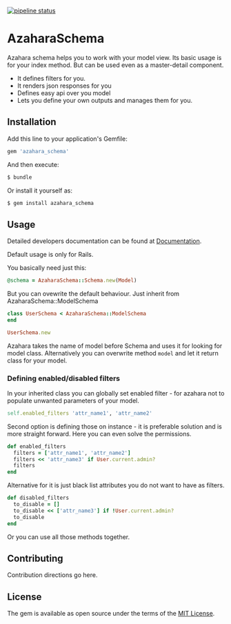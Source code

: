[![pipeline status](https://git.servis.justice.cz/libraries/azahara_schema/badges/master/pipeline.svg)](https://git.servis.justice.cz/libraries/azahara_schema/commits/master)

# AzaharaSchema

Azahara schema helps you to work with your model view.
Its basic usage is for your index method. But can be used even as a master-detail component.

* It defines filters for you.
* It renders json responses for you
* Defines easy api over you model
* Lets you define your own outputs and manages them for you.

## Installation
Add this line to your application's Gemfile:

```ruby
gem 'azahara_schema'
```

And then execute:
```bash
$ bundle
```

Or install it yourself as:
```bash
$ gem install azahara_schema
```

## Usage

Detailed developers documentation can be found at [Documentation](https://git.servis.justice.cz/libraries/azahara_schema/wikis/home).

Default usage is only for Rails.

You basically need just this:
```ruby
@schema = AzaharaSchema::Schema.new(Model)
```

But you can ovewrite the default behaviour. Just inherit from AzaharaSchema::ModelSchema
```ruby
class UserSchema < AzaharaSchema::ModelSchema
end

UserSchema.new
```

Azahara takes the name of model before Schema and uses it for looking for model class.
Alternatively you can overwrite method ```model``` and let it return class for your model.


### Defining enabled/disabled filters

In your inherited class you can globally set enabled filter - for azahara not to populate unwanted parameters of your model.
```ruby
self.enabled_filters 'attr_name1', 'attr_name2'
```
Second option is defining those on instance - it is preferable solution and is more straight forward.
Here you can even solve the permissions.
```ruby
def enabled_filters
  filters = ['attr_name1', 'attr_name2']
  filters << 'attr_name3' if User.current.admin?
  filters
end
```
Alternative for it is just black list attributes you do not want to have as filters.
```ruby
def disabled_filters
  to_disable = []
  to_disable << ['attr_name3'] if !User.current.admin?
  to_disable
end
```
Or you can use all those methods together.


## Contributing
Contribution directions go here.

## License
The gem is available as open source under the terms of the [MIT License](http://opensource.org/licenses/MIT).
